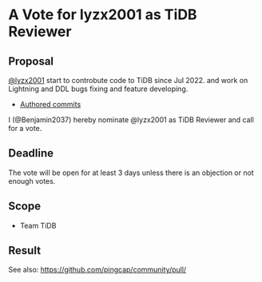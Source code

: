 # A Vote for lyzx2001 as TiDB Reviewer

## Proposal

[@lyzx2001](https://github.com/lyzx2001) start to controbute code to TiDB since Jul 2022. and work on Lightning and DDL bugs fixing and feature developing.

* [Authored commits](https://github.com/pingcap/tidb/commits?author=lyzx2001)

I (@Benjamin2037) hereby nominate @lyzx2001 as TiDB Reviewer and call for a vote.

## Deadline

The vote will be open for at least 3 days unless there is an objection or not enough votes.

## Scope

* Team TiDB

## Result

See also: https://github.com/pingcap/community/pull/